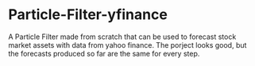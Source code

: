 # Particle-Filter-yfinance
A Particle Filter made from scratch that can be used to forecast stock market assets with data from yahoo finance. The porject looks good, 
but the forecasts produced so far are the same for every step. 
